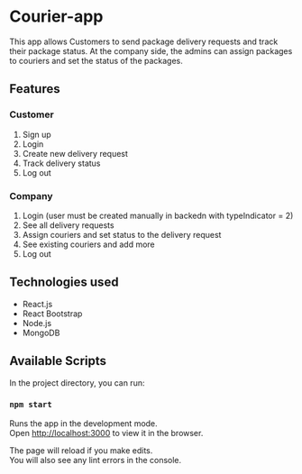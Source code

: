# Courier-app

This app allows Customers to send package delivery requests and track their package status. At the company side, the admins can assign packages to couriers and set the status of the packages.

## Features
### Customer
1. Sign up
2. Login
3. Create new delivery request
4. Track delivery status
5. Log out

### Company
1. Login (user must be created manually in backedn with typeIndicator = 2)
2. See all delivery requests
3. Assign couriers and set status to the delivery request
4. See existing couriers and add more
5. Log out

## Technologies used
- React.js
- React Bootstrap
- Node.js
- MongoDB

## Available Scripts

In the project directory, you can run:

### `npm start`

Runs the app in the development mode.<br />
Open [http://localhost:3000](http://localhost:3000) to view it in the browser.

The page will reload if you make edits.<br />
You will also see any lint errors in the console.

